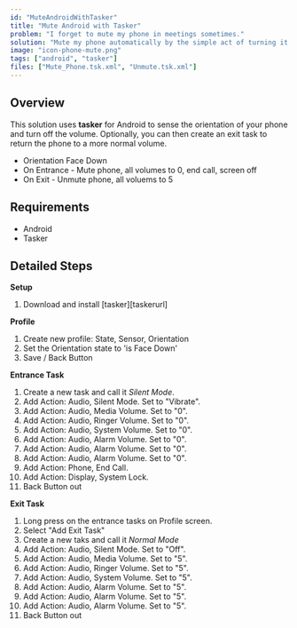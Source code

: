 ```yaml
---
id: "MuteAndroidWithTasker"
title: "Mute Android with Tasker"
problem: "I forget to mute my phone in meetings sometimes."
solution: "Mute my phone automatically by the simple act of turning it upside down on the table."
image: "icon-phone-mute.png"
tags: ["android", "tasker"]
files: ["Mute_Phone.tsk.xml", "Unmute.tsk.xml"]
---
```


Overview
--------

This solution uses **tasker** for Android to sense the orientation of your phone and turn off the volume. Optionally, you can then create an exit task to return the phone to a more normal volume.

 * Orientation Face Down
 * On Entrance - Mute phone, all volumes to 0, end call, screen off
 * On Exit - Unmute phone, all voluems to 5

Requirements
------------

 * Android
 * Tasker

Detailed Steps
--------------

**Setup**

 1. Download and install [tasker][taskerurl]

**Profile**

 1. Create new profile: State, Sensor, Orientation
 1. Set the Orientation state to 'is Face Down'
 1. Save / Back Button

**Entrance Task**

 1. Create a new task and call it *Silent Mode*.
 1. Add Action: Audio, Silent Mode. Set to "Vibrate".
 1. Add Action: Audio, Media Volume. Set to "0".
 1. Add Action: Audio, Ringer Volume. Set to "0".
 1. Add Action: Audio, System Volume. Set to "0".
 1. Add Action: Audio, Alarm Volume. Set to "0".
 1. Add Action: Audio, Alarm Volume. Set to "0".
 1. Add Action: Audio, Alarm Volume. Set to "0".
 1. Add Action: Phone, End Call.
 1. Add Action: Display, System Lock.
 1. Back Button out

**Exit Task**

 1. Long press on the entrance tasks on Profile screen.
 1. Select "Add Exit Task"
 1. Create a new taks and call it *Normal Mode*
 1. Add Action: Audio, Silent Mode. Set to "Off".
 1. Add Action: Audio, Media Volume. Set to "5".
 1. Add Action: Audio, Ringer Volume. Set to "5".
 1. Add Action: Audio, System Volume. Set to "5".
 1. Add Action: Audio, Alarm Volume. Set to "5".
 1. Add Action: Audio, Alarm Volume. Set to "5".
 1. Add Action: Audio, Alarm Volume. Set to "5".
 1. Back Button out
